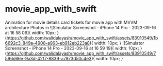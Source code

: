 # movie_app_with_swift
Animation for movie details card tickets for movie app with MVVM architecture
Photos in
![Simulator Screenshot - iPhone 14 Pro - 2023-09-16 at 16 58 09]{ width: 10px; }(https://github.com/walidalayash/movie_app_with_swift/assets/83910549/1b6692c3-849a-4908-a963-eb912eb223a8){ width: 10px; }
![Simulator Screenshot - iPhone 14 Pro - 2023-09-16 at 16 59 19]{ width: 10px; }(https://github.com/walidalayash/movie_app_with_swift/assets/83910549/7596d66e-9a3d-42f7-8839-a7873d50c4e3){ width: 10px; }

